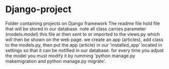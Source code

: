 # Django-project
Folder containing projects on Django framework
The readme file hold file that will be stored in our database. note all class carries parameter (models.model)
this file ar then sent to or imported to the views.py which will then be shown on the web page.
we create an app (articles), add class to the models.py, then put the app (article) in our 'installed_app' located in settings so that it can be notified in our database.
for every time you adjust the model you must modify it by rumming 'python manage.py makemigration and python manage.py migrate'.


